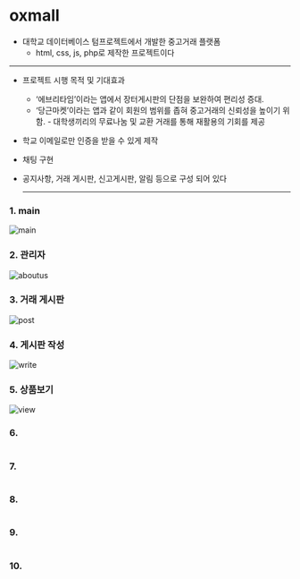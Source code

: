 # oxmall
* 대학교 데이터베이스 텀프로젝트에서 개발한 중고거래 플랫폼
  * html, css, js, php로 제작한 프로젝트이다
***
* 프로젝트 시행 목적 및 기대효과
  * ‘에브리타임’이라는 앱에서 장터게시판의 단점을 보완하여 편리성 증대.
  * ‘당근마켓’이라는 앱과 같이 회원의 범위를 좁혀 중고거래의 신뢰성을 높이기 위함. - 대학생끼리의 무료나눔 및 교환 거래를 통해 재활용의 기회를 제공

* 학교 이메일로만 인증을 받을 수 있게 제작
* 채팅 구현
* 공지사항, 거래 게시판, 신고게시판, 알림 등으로 구성 되어 있다
  ***
### 1. main 
![main](https://github.com/jeheeu/db-Project/assets/88657670/c4cd9d6f-04ca-4049-b6cb-52ebda4fcad8)
### 2. 관리자
![aboutus](https://github.com/jeheeu/db-Project/assets/88657670/b2168904-b0ac-4075-b193-f8596b0150f9)
### 3. 거래 게시판
![post](https://github.com/jeheeu/db-Project/assets/88657670/b7db4529-fc9c-4ba5-9c13-9699daf8ffe1)
### 4. 게시판 작성
![write](https://github.com/jeheeu/db-Project/assets/88657670/bce5357d-76dd-4b94-b332-89624625bd0d)
### 5. 상품보기
![view](https://github.com/jeheeu/db-Project/assets/88657670/cb4d53fd-c0a8-48fe-9bd2-65586ad2a374)
### 6.
![]()
### 7.
![]()
### 8.
![]()
### 9.
![]()
### 10.
![]()
